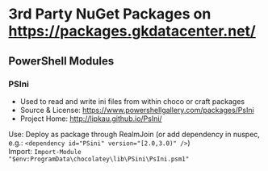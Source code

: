 # 3rd Party NuGet Packages on https://packages.gkdatacenter.net/

## PowerShell Modules

### PSIni
* Used to read and write ini files from within choco or craft packages
* Source & License: https://www.powershellgallery.com/packages/PsIni
* Project Home: http://lipkau.github.io/PsIni/

Use: Deploy as package through RealmJoin (or add dependency in nuspec, e.g.: `<dependency id="PSini" version="[2.0,3.0)" />`)<br>
Import: `Import-Module "$env:ProgramData\chocolatey\lib\PSini\PsIni.psm1"`
